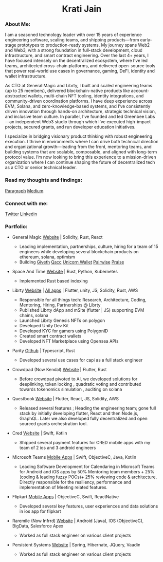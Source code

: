 <h1 align="center">Krati Jain</h1>


<h3 align="left">About Me:</h3>

I am a seasoned technology leader with over 15 years of experience engineering software, scaling teams, and shipping products—from early-stage prototypes to production-ready systems. My journey spans Web2 and Web3, with a strong foundation in full-stack development, cloud infrastructure, and smart contract engineering. Over the last 4+ years, I have focused intensely on the decentralized ecosystem, where I’ve led teams, architected cross-chain platforms, and delivered open-source tools that power real-world use cases in governance, gaming, DeFi, identity and wallet infrastructure.

As CTO at General Magic and Librty, I built and scaled engineering teams (up to 25 members), delivered blockchain-native products like account-abstracted wallets, multi-chain NFT tooling, identity integrations, and community-driven coordination platforms. I have deep experience across EVM, Solana, and zero-knowledge-based systems, and I’ve consistently driven innovation through hands-on architecture, strategic technical vision, and inclusive team culture. In parallel, I’ve founded and led Greenbee Labs—an independent Web3 studio through which I’ve executed high-impact projects, secured grants, and run developer education initiatives.

I specialize in bridging visionary product thinking with robust engineering execution. I thrive in environments where I can drive both technical direction and organizational growth—leading from the front, mentoring teams, and building systems that are scalable, composable, and aligned with long-term protocol value. I’m now looking to bring this experience to a mission-driven organization where I can continue shaping the future of decentralized tech as a CTO or senior technical leader.

<h3 align="left">Read my thoughts and findings:</h3>
<p align="left">
<a href="https://paragraph.xyz/@krati.eth" target="blank">Paragraph</a>
<a href="https://medium.com/@kratijain" target="blank">Medium</a>

<h3 align="left">Connect with me:</h3>
<p align="left">
<a href="https://twitter.com/kratijain" target="blank">Twitter</a>
<a href="https://www.linkedin.com/in/krati-jain-56182460/" target="blank">Linkedin</a>
  
</p>

<h3 align="left">Portfolio:</h3>

- General Magic [Website](https://generalmagic.io/) | Solidity, Rust, React
  - Leading implementation, partnerships, culture, hiring for a team of 15 engineers while developing several blockchain products on ethereum, solana, optimism
  - Building [Giveth](https://x.com/Giveth) [Qacc](https://x.com/theqacc) [Unicorn Wallet](https://x.com/myunicornwallet) [Pairwise](https://x.com/pairwisevote) [Praise](https://x.com/givepraise)
 
- Space And Time [Website](https://www.spaceandtime.io/) | Rust, Python, Kubernetes
  - Implemented Rust based indexing
- Librty [Website](https://librty.xyz/) | [All apps](https://linktr.ee/librty) | Flutter, unity, JS, Solidity, Rust, AWS
  - Responsible for all things tech: Research, Architecture, Coding, Mentoring, Hiring, Partnerships @ Librty
  - Published Librty dApp and mSite (flutter | JS) supporting EVM chains, solana
  - Launched Librty Genesis NFTs on polygon
  - Developed Unity Dev Kit
  - Developed KYC for gamers using PolygonID
  - Created smart contract wallets
  - Developed NFT Marketplace using Opensea APIs
- Parity [Github](https://github.com/paritytech/capi) | Typescript, Rust
  - Developed several use cases for capi as a full stack engineer
- Crowdpad (Now Kendal) [Website](https://www.crowdpad.io/) | Flutter, Rust
  - Before crowdpad pivoted to AI, we developed solutions for deeplinking, token locking , quadratic voting and contributed towards tokenomics simulation , auditing on solana
- Questbook [Website](https://questbook.xyz/) | Flutter, React, JS, Solidity, AWS
  - Released several features ; Heading the engineering team; gone full stack by initially developing flutter, React and then Node.js, GraphQL. Later we also developed fully decentralized and open sourced grants orchestration tool.
- Cred [Website](https://cred.club/) | Swift, Kotlin
  - Shipped several payment features for CRED mobile apps with my team of 2 ios and 3 android engineers
- Microsoft Teams [Mobile Apps](https://www.microsoft.com/en-in/microsoft-teams/download-app#for-mobile12) | Swift, ObjectiveC, Java, Kotlin
  - Leading Software Development for Calendaring in Microsoft Teams for Android and iOS apps by 50% Mentoring team members + 25% (coding & leading fuzzy POCs)+ 25% reviewing code & architecture. Directly responsible for the resiliency, performance and implementation of Meeting related features.
- Flipkart [Mobile Apps](https://www.flipkart.com/mobile-apps) | ObjectiveC, Swift, ReactNative
   - Developed several key features, user experiences and data solutions in ios app for flipkart
- Raremile (Now Infrrd) [Website](https://www.infrrd.ai/) | Android (Java), IOS (ObjectiveC), BigData, Salesforce Apex
  - Worked as full stack engineer on various client projects
- Persistent Systems [Website](https://www.persistent.com/) | Spring, Hibernate, JQuery, Vaadin
   - Worked as full stack engineer on various client projects




